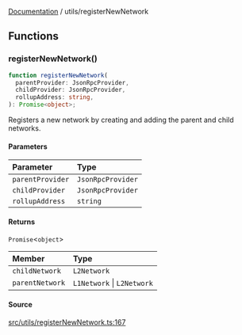 [Documentation](../README.md) / utils/registerNewNetwork

## Functions

### registerNewNetwork()

```ts
function registerNewNetwork(
  parentProvider: JsonRpcProvider,
  childProvider: JsonRpcProvider,
  rollupAddress: string,
): Promise<object>;
```

Registers a new network by creating and adding the parent and child networks.

#### Parameters

| Parameter        | Type              |
| :--------------- | :---------------- |
| `parentProvider` | `JsonRpcProvider` |
| `childProvider`  | `JsonRpcProvider` |
| `rollupAddress`  | `string`          |

#### Returns

`Promise`\<`object`\>

| Member          | Type                       |
| :-------------- | :------------------------- |
| `childNetwork`  | `L2Network`                |
| `parentNetwork` | `L1Network` \| `L2Network` |

#### Source

[src/utils/registerNewNetwork.ts:167](https://github.com/anegg0/arbitrum-orbit-sdk/blob/763a3f41e7ea001cbb6fe81ac11cc794b4a0f94d/src/utils/registerNewNetwork.ts#L167)
